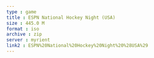 ```yaml
---
type : game
title : ESPN National Hockey Night (USA)
size : 445.0 M
format : iso
archive : zip
server : myrient
link2 : ESPN%20National%20Hockey%20Night%20%28USA%29
---
```


